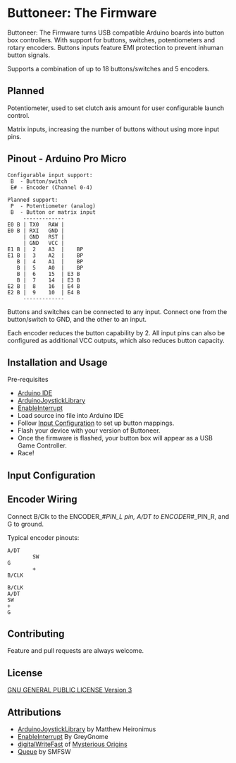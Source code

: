 # Buttoneer: The Firmware

Buttoneer: The Firmware turns USB compatible Arduino boards into button box controllers. With support for buttons, switches, potentiometers and rotary encoders. Buttons inputs feature EMI protection to prevent inhuman button signals.

Supports a combination of up to 18 buttons/switches and 5 encoders.
## Planned

Potentiometer, used to set clutch axis amount for user configurable launch control.

Matrix inputs, increasing the number of buttons without using more input pins.
## Pinout - Arduino Pro Micro
```
Configurable input support:
 B  - Button/switch
 E# - Encoder (Channel 0-4)

Planned support:
 P  - Potentiometer (analog)
 B  - Button or matrix input
     -------------
E0 B | TX0   RAW |    
E0 B | RXI   GND |
     | GND   RST |
     | GND   VCC |
E1 B |  2    A3  |    BP
E1 B |  3    A2  |    BP
   B |  4    A1  |    BP
   B |  5    A0  |    BP
   B |  6    15  | E3 B
   B |  7    14  | E3 B
E2 B |  8    16  | E4 B
E2 B |  9    10  | E4 B
     -------------
```
Buttons and switches can be connected to any input. Connect one from the button/switch to GND, and the other to an input.

Each encoder reduces the button capability by 2. All input pins can also be configured as additional VCC outputs, which also reduces button capacity.

## Installation and Usage
Pre-requisites
* [Arduino IDE](https://www.arduino.cc/en/main/software)
* [ArduinoJoystickLibrary](https://github.com/MHeironimus/ArduinoJoystickLibrary)
* [EnableInterrupt](https://github.com/GreyGnome/EnableInterrupt)
* Load source ino file into Arduino IDE
* Follow [Input Configuration](#input-configuration) to set up button mappings.
* Flash your device with your version of Buttoneer.
* Once the firmware is flashed, your button box will appear as a USB Game Controller.
* Race!

## Input Configuration

## Encoder Wiring
Connect B/Clk to the ENCODER_#_PIN_L pin, A/DT to ENCODER_#_PIN_R, and G to ground.

Typical encoder pinouts:
```
A/DT
        SW
G
        +
B/CLK
```

```
B/CLK
A/DT
SW
+
G
```

## Contributing
Feature and pull requests are always welcome.

## License
[GNU GENERAL PUBLIC LICENSE Version 3](https://www.gnu.org/licenses/gpl-3.0.en.html)

## Attributions
* [ArduinoJoystickLibrary](https://github.com/MHeironimus/ArduinoJoystickLibrary) by Matthew Heironimus
* [EnableInterrupt](https://github.com/GreyGnome/EnableInterrupt) By GreyGnome
* [digitalWriteFast](https://github.com/watterott/Arduino-Libs) of [Mysterious Origins](https://code.google.com/archive/p/digitalwritefast/downloads)
* [Queue](https://github.com/SMFSW/Queue) by SMFSW
